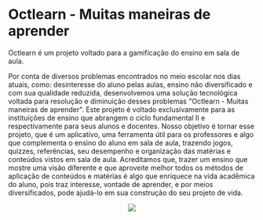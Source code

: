 # Octlearn - Muitas maneiras de aprender 

Octlearn é um projeto voltado para a gamificação do ensino em sala de aula.

Por conta de diversos problemas encontrados no meio escolar nos dias atuais, como: desinteresse do aluno pelas aulas, ensino não diversificado e com sua qualidade reduzida, desenvolvemos uma solução tecnológica voltada para resolução e diminuição desses problemas "Octlearn - Muitas maneiras de aprender". 
Este projeto é voltado exclusivamente para as instituições de ensino que abrangem o ciclo fundamental II e respectivamente para seus alunos e docentes. 
Nosso objetivo é tornar esse projeto, que é um aplicativo, uma ferramenta útil para os professores e algo que complementa o ensino do aluno em sala de aula, trazendo jogos, quizzes, referências, seu desempenho e organização das matérias e conteúdos vistos em sala de aula. Acreditamos que, trazer um ensino que mostre uma visão diferente e que aproveite melhor todos os métodos de aplicação de conteúdos e matérias é algo que enriquece na vida acadêmica do aluno, pois traz interesse, vontade de aprender, e por meios diversificados, pode ajudá-lo em sua construção do seu projeto de vida.

<div class="imagem-logo" style="with: 100%; display: flex; justify-content: center">
<img src="https://drive.google.com/file/d/1xNnJtEGVVWNipE6r43oiotsj79WzSeCM/view?usp=sharing">
</div>
